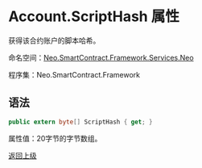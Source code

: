 # Account.ScriptHash 属性

获得该合约账户的脚本哈希。

命名空间：[Neo.SmartContract.Framework.Services.Neo](../../neo.md)

程序集：Neo.SmartContract.Framework

## 语法

```c#
public extern byte[] ScriptHash { get; }
```

属性值：20字节的字节数组。



[返回上级](../Account.md)